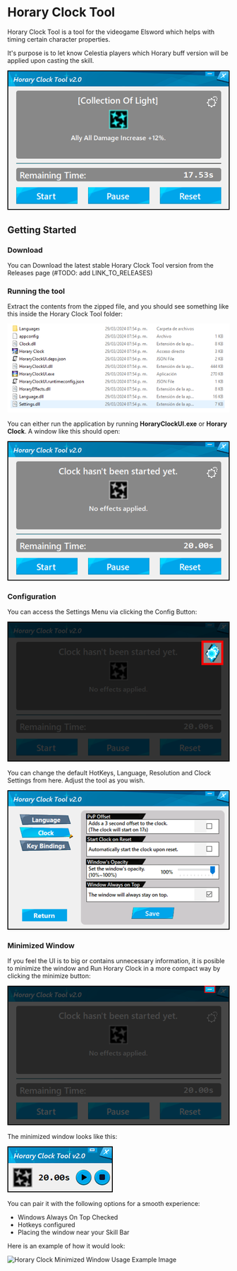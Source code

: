 # Horary Clock Tool

Horary Clock Tool is a tool for the videogame Elsword which helps with timing certain character properties.

It's purpose is to let know Celestia players which Horary buff version will be applied upon casting the skill.

![Horary Clock Sample Image](./Docs/HoraryClock_Sample.png)

## Getting Started

### Download

You can Download the latest stable Horary Clock Tool version from the Releases page (#TODO: add LINK_TO_RELEASES)

### Running the tool

Extract the contents from the zipped file, and you should see something like this inside the Horary Clock Tool folder:

![Horary Clock Folder Image](./Docs/HoraryClock_folder.png)

You can either run the application by running **HoraryClockUI.exe** or **Horary Clock**. A window like this should open:

![Horary Clock Image](./Docs/HoraryClock_Sample0.png)

### Configuration

You can  access the Settings Menu via clicking the Config Button:

![Horary Clock Config Button Image](./Docs/HoraryClock_ConfigButton.png)

You can change the default HotKeys, Language, Resolution and Clock Settings from here. Adjust the tool as you wish.

![Horary Clock Config Image](./Docs/HoraryClock_Config.png)

### Minimized Window

If you feel the UI is to big or contains unnecessary information, it is posible to minimize the window and Run Horary Clock in a more compact way by clicking the minimize button:

![Horary Clock Minimize Button Image](./Docs/HoraryClock_MinimizeButton.png)

The minimized window looks like this:

![Horary Clock Minimized Window Image](./Docs/HoraryClock_MinimizedWindow.png)

You can pair it with the following options for a smooth experience:
* Windows Always On Top Checked
* Hotkeys configured
* Placing the window near your Skill Bar

Here is an example of how it would look:

![Horary Clock Minimized Window Usage Example Image](./Docs/)